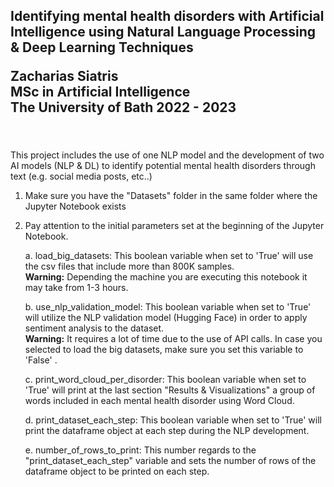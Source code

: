 <h2>Identifying mental health disorders with Artificial Intelligence using Natural Language Processing & Deep Learning Techniques

Zacharias Siatris<br>
MSc in Artificial Intelligence <br>
The University of Bath 2022 - 2023</h2>

<br><br>
This project includes the use of one NLP model and the development of two AI models (NLP &amp; DL) to identify potential mental health disorders through text (e.g. social media posts, etc..)

1. Make sure you have the "Datasets" folder in the same folder where the Jupyter Notebook exists
2. Pay attention to the initial parameters set at the beginning of the Jupyter Notebook.

   a. load_big_datasets: This boolean variable when set to 'True' will use the csv files that include more than 800K samples.
      <br>**Warning:** Depending the machine you are executing this notebook it may take from 1-3 hours.


   b. use_nlp_validation_model: This boolean variable when set to 'True' will utilize the NLP validation model (Hugging Face) in order to apply 
                               sentiment analysis to the dataset.
      <br>**Warning:** It requires a lot of time due to the use of API calls. In case you selected to load the big datasets, make sure you set this variable to 'False' .


   c. print_word_cloud_per_disorder: This boolean variable when set to 'True' will print at the last section "Results & Visualizations" a group of words 
                                    included in each mental health disorder using Word Cloud.

   d. print_dataset_each_step: This boolean variable when set to 'True' will print the dataframe object at each step during the NLP development.

   e. number_of_rows_to_print: This number regards to the "print_dataset_each_step" variable and sets the number of rows of the dataframe object to 
                              be printed on each step.
